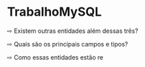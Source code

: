 # TrabalhoMySQL



⇨ Existem outras entidades além dessas três?

⇨ Quais são os principais campos e tipos?

⇨ Como essas entidades estão re
